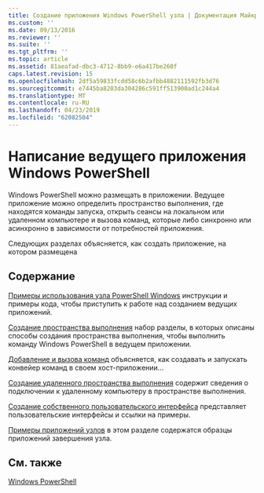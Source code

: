 ```yaml
---
title: Создание приложения Windows PowerShell узла | Документация Майкрософт
ms.custom: ''
ms.date: 09/13/2016
ms.reviewer: ''
ms.suite: ''
ms.tgt_pltfrm: ''
ms.topic: article
ms.assetid: 81aeafad-dbc3-4712-8bb9-e6a417be260f
caps.latest.revision: 15
ms.openlocfilehash: 2df5a59833fcdd58c6b2afbb4882111592fb3d76
ms.sourcegitcommit: e7445ba8203da304286c591ff513900ad1c244a4
ms.translationtype: MT
ms.contentlocale: ru-RU
ms.lasthandoff: 04/23/2019
ms.locfileid: "62082504"
---
```

# <a name="writing-a-windows-powershell-host-application"></a>Написание ведущего приложения Windows PowerShell

Windows PowerShell можно размещать в приложении. Ведущее приложение можно определить пространство выполнения, где находятся команды запуска, открыть сеансы на локальном или удаленном компьютере и вызова команд, которые либо синхронно или асинхронно в зависимости от потребностей приложения.

Следующих разделах объясняется, как создать приложение, на котором размещена

## <a name="in-this-section"></a>Содержание

[Примеры использования узла PowerShell Windows](./windows-powershell-host-quickstart.md) инструкции и примеры кода, чтобы приступить к работе над созданием ведущих приложений.

[Создание пространства выполнения](./creating-runspaces.md) набор разделы, в которых описаны способы создания пространства выполнения, чтобы выполнить команду Windows PowerShell в ведущем приложении.

[Добавление и вызова команд](./adding-and-invoking-commands.md) объясняется, как создавать и запускать конвейер команд в своем хост-приложении...

[Создание удаленного пространства выполнения](./creating-remote-runspaces.md) содержит сведения о подключении к удаленному компьютеру в пространстве выполнения.

[Создание собственного пользовательского интерфейса](./creating-a-custom-user-interface.md) представляет пользовательские интерфейсы и ссылки на примеры.

[Примеры приложений узлов](./host-application-samples.md) в этом разделе содержатся образцы приложений завершения узла.

## <a name="see-also"></a>См. также

[Windows PowerShell](http://msdn.microsoft.com/en-us/b41a2af3-aec1-402d-8e18-c2c26be461ff)